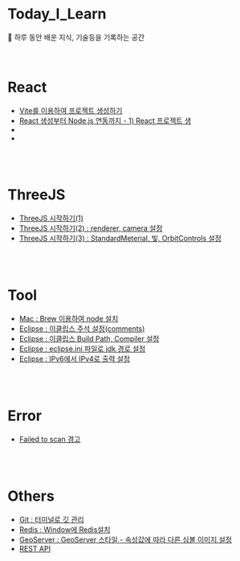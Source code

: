 # Today_I_Learn
📒 하루 동안 배운 지식, 기술등을 기록하는 공간
<br><br><br>

# React

- [Vite를 이용하여 프로젝트 생성하기](https://d0u0b.tistory.com/entry/React-Vite-%EC%8B%9C%EC%9E%91)
- [React 생성부터 Node.js 연동까지 - 1) React 프로젝트 생](https://d0u0b.tistory.com/entry/React-React%EC%83%9D%EC%84%B1%EB%B6%80%ED%84%B0-Nodejs-%EC%97%B0%EB%8F%99%EA%B9%8C%EC%A7%80-1-React-%ED%94%84%EB%A1%9C%EC%A0%9D%ED%8A%B8-%EC%83%9D%EC%84%B1)
- 
- 

<br><br>
# ThreeJS

- [ThreeJS 시작하기(1)](https://d0u0b.tistory.com/entry/Threejs-Threejs-%EC%8B%9C%EC%9E%91)
- [ThreeJS 시작하기(2) : renderer, camera 설정](https://d0u0b.tistory.com/entry/Threejs-Threejs-%EC%8B%9C%EC%9E%91%ED%95%98%EA%B8%B02-renderer-camera-%EC%84%A4%EC%A0%95)
- [ThreeJS 시작하기(3) : StandardMeterial, 빛, OrbitControls 설정](https://d0u0b.tistory.com/entry/Threejs-Threejs-%EC%8B%9C%EC%9E%91%ED%95%98%EA%B8%B03-StandardMeterial-%EB%B9%9B-OrbitControls-%EC%84%A4%EC%A0%95)

<br><br>
# Tool
- [Mac : Brew 이용하여 node 설치](https://d0u0b.tistory.com/entry/Brew-%EC%9D%B4%EC%9A%A9%ED%95%98%EC%97%AC-node-%EC%84%A4%EC%B9%98)
- [Eclipse : 이클립스 주석 설정(comments)](https://d0u0b.tistory.com/entry/%EC%9D%B4%ED%81%B4%EB%A6%BD%EC%8A%A4-%EC%A3%BC%EC%84%9D-%EC%84%A4%EC%A0%95-comments)
- [Eclipse : 이클립스 Build Path, Compiler 설정](https://d0u0b.tistory.com/entry/Eclipse-Build-Path-Compiler-%EC%84%A4%EC%A0%95)
- [Eclipse : eclipse.ini 파일로 jdk 경로 설정](https://d0u0b.tistory.com/entry/Eclipse-eclipseini-%ED%8C%8C%EC%9D%BC%EB%A1%9C-jdk-%EA%B2%BD%EB%A1%9C-%EC%84%A4%EC%A0%95)
- [Eclipse : IPv6에서 IPv4로 출력 설정](https://d0u0b.tistory.com/entry/Eclipse-%EC%95%84%EC%9D%B4%ED%94%BC-IPv6%EC%97%90%EC%84%9C-IPv4%EB%A1%9C-%EC%B6%9C%EC%84%A4%EC%A0%95)

<br><br>
# Error
- [Failed to scan 경고](https://d0u0b.tistory.com/entry/Error-Spring-Boot-App-Failed-to-scan-%EA%B2%BD%EA%B3%A0)

<br><br>
# Others
- [Git : 터미널로 깃 관리](https://d0u0b.tistory.com/entry/Git-%ED%84%B0%EB%AF%B8%EB%84%90%EB%A1%9C-%EA%B9%83-%EA%B4%80%EB%A6%AC)
- [Redis : Window에 Redis설치](https://d0u0b.tistory.com/entry/Redis-Window%EC%97%90-Redis-%EC%84%A4%EC%B9%98)
- [GeoServer : GeoServer 스타일 - 속성값에 따라 다른 심볼 이미지 설정](https://d0u0b.tistory.com/entry/GeoServer-GeoServer-%EC%8A%A4%ED%83%80%EC%9D%BC-%EC%86%8D%EC%84%B1%EA%B0%92%EC%97%90-%EB%94%B0%EB%9D%BC-%EB%8B%A4%EB%A5%B8-%EC%8B%AC%EB%B3%BC-%EC%9D%B4%EB%AF%B8%EC%A7%80-%EC%84%A4%EC%A0%95)
- [REST API]([https://d0u0b.tistory.com/9](https://d0u0b.tistory.com/entry/REST-API))
